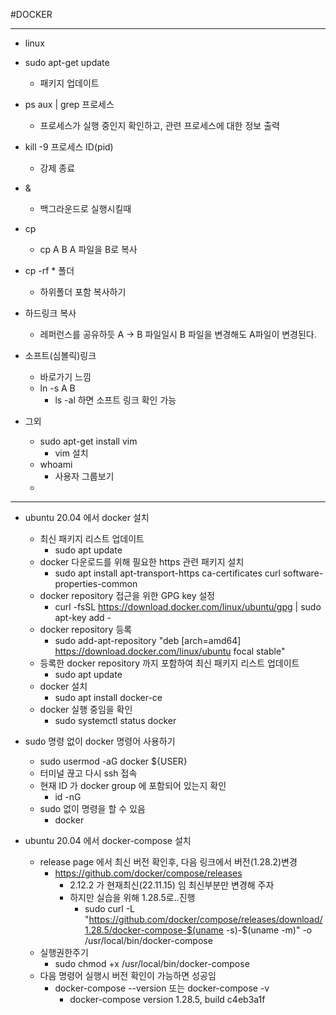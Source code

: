 #DOCKER

---
- linux
- sudo apt-get update 
  - 패키지 업데이트
- ps aux | grep 프로세스
  - 프로세스가 실행 중인지 확인하고, 관련 프로세스에 대한 정보 출력
- kill -9 프로세스 ID(pid)
  - 강제 종료
- &
  - 백그라운드로 실행시킬때
- cp
  - cp A B A 파일을 B로 복사
- cp -rf * 폴더
  - 하위폴더 포함 복사하기

- 하드링크 복사
  - 레퍼런스를 공유하듯 A -> B 파일일시 B 파일을 변경해도 A파일이 변경된다.
- 소프트(심볼릭)링크
  - 바로가기 느낌
  - ln -s A B
    - ls -al 하면 소프트 링크 확인 가능

- 그외
  - sudo apt-get install vim 
    - vim 설치
  - whoami
    - 사용자 그룹보기
  - 
---
- ubuntu 20.04 에서 docker 설치
  - 최신 패키지 리스트 업데이트
    - sudo apt update
  - docker 다운로드를 위해 필요한 https 관련 패키지 설치
    - sudo apt install apt-transport-https ca-certificates curl software-properties-common
  - docker repository 접근을 위한 GPG key 설정
    - curl -fsSL https://download.docker.com/linux/ubuntu/gpg | sudo apt-key add -
  - docker repository 등록
    - sudo add-apt-repository "deb [arch=amd64] https://download.docker.com/linux/ubuntu focal stable"
  - 등록한 docker repository 까지 포함하여 최신 패키지 리스트 업데이트
    - sudo apt update
  - docker 설치
    - sudo apt install docker-ce
  - docker 실행 중임을 확인
    - sudo systemctl status docker

- sudo 명령 없이 docker 명령어 사용하기
  - sudo usermod -aG docker ${USER} 
  - 터미널 끊고 다시 ssh 접속
  - 현재 ID 가 docker group 에 포함되어 있는지 확인
    - id -nG
  - sudo 없이 명령을 할 수 있음
    - docker

- ubuntu 20.04 에서 docker-compose 설치
  - release page 에서 최신 버전 확인후, 다음 링크에서 버전(1.28.2)변경
    - https://github.com/docker/compose/releases
      - 2.12.2 가 현재최신(22.11.15) 임 최신부분만 변경해 주자
      - 하지만 실습을 위해 1.28.5로..진행
        - sudo curl -L "https://github.com/docker/compose/releases/download/1.28.5/docker-compose-$(uname -s)-$(uname -m)" -o /usr/local/bin/docker-compose
  - 실행권한주기
    - sudo chmod +x /usr/local/bin/docker-compose
  - 다음 명령어 실행시 버전 확인이 가능하면 성공임
    - docker-compose --version 또는 docker-compose -v
      - docker-compose version 1.28.5, build c4eb3a1f



